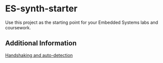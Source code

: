 # ES-synth-starter

  Use this project as the starting point for your Embedded Systems labs and coursework.

## Additional Information
  [Handshaking and auto-detection](doc/handshaking.md)
